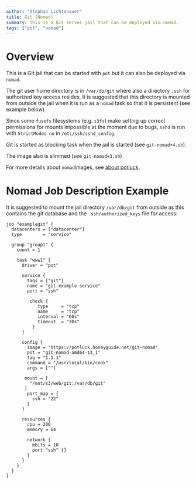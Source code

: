 ```yaml
---
author: "Stephan Lichtenauer"
title: Git (Nomad)
summary: This is a Git server jail that can be deployed via nomad.
tags: ["git", "nomad"]
---
```


# Overview

This is a Git jail that can be started with ```pot``` but it can also be deployed via ```nomad```.

The git user home directory is in ```/var/db/git``` where also a directory ```.ssh``` for authorized key access resides.
It is suggested that this directory is mounted from outside the jail when it is run as a ```nomad``` task so that it is persistent (see example below).

Since some ```fusefs``` filesystems (e.g. ```s3fs```) make setting up correct permissions for mounts impossible at the moment due to bugs, ```sshd``` is run with ```StrictModes no``` in ```/etc/ssh/sshd_config```.

Git is started as blocking task when the jail is started (see ```git-nomad+4.sh```).

The image also is slimmed (see ```git-nomad+3.sh```)

For more details about ```nomad```images, see [about potluck](https://potluck.honeyguide.net/micro/about-potluck/).

# Nomad Job Description Example

It is suggested to mount the jail directory ```/var/db/git``` from outside as this contains the git database and the ```.ssh/authorized_keys``` file for access:

```
job "examplegit" {
  datacenters = ["datacenter"]
  type        = "service"

  group "group1" {
    count = 1

    task "www1" {
      driver = "pot"

      service {
        tags = ["git"]
        name = "git-example-service"
        port = "ssh"

         check {
            type     = "tcp"
            name     = "tcp"
            interval = "60s"
            timeout  = "30s"
          }
      }

      config {
        image = "https://potluck.honeyguide.net/git-nomad"
        pot = "git-nomad-amd64-13_1"
        tag = "1.1.1"
        command = "/usr/local/bin/cook"
        args = [""]

       mount = [
         "/mnt/s3/web/git:/var/db/git"
       ]
        port_map = {
          ssh = "22"
        }
      }

      resources {
        cpu = 200
        memory = 64

        network {
          mbits = 10
          port "ssh" {}
        }
      }
    }
  }
}
```
